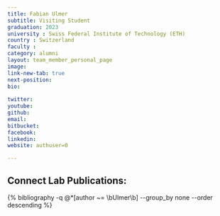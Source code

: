 ```yaml
---
title: Fabian Ulmer
subtitle: Visiting Student
graduation: 2023
university : Swiss Federal Institute of Technology (ETH)
country : Switzerland
faculty : 
category: alumni
layout: team_member_personal_page
image: 
link-new-tab: true
next-position: 
bio:
    
twitter: 
youtube: 
github: 
email: 
bitbucket: 
facebook: 
linkedin: 
website: authuser=0

---
```


## Connect Lab Publications:

{% bibliography -q @*[author ~= \bUlmer\b] --group_by none --order descending %}

